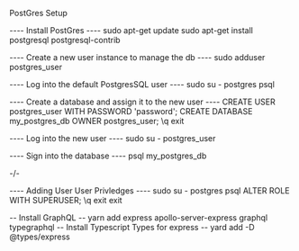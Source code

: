 PostGres Setup

---- Install PostGres ----
sudo apt-get update
sudo apt-get install postgresql postgresql-contrib

---- Create a new user instance to manage the db ----
sudo adduser postgres_user

---- Log into the default PostgresSQL user ----
sudo su - postgres
psql

---- Create a database and assign it to the new user ----
CREATE USER postgres_user WITH PASSWORD 'password';
CREATE DATABASE my_postgres_db OWNER postgres_user;
\q
exit

---- Log into the new user ----
sudo su - postgres_user

---- Sign into the database ----
psql my_postgres_db

-/-

---- Adding User User Privledges ----
sudo su - postgres
psql
ALTER ROLE <username> WITH SUPERUSER;
\q
exit
exit


-- Install GraphQL --
yarn add express apollo-server-express graphql typegraphql
-- Install Typescript Types for express --
yard add -D @types/express